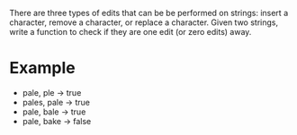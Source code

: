 There are three types of edits that can be be performed on strings:
insert a character, remove a character, or replace a character.
Given two strings, write a function to check if they are one edit (or zero edits) away.

# Example

- pale, ple -> true
- pales, pale -> true
- pale, bale -> true
- pale, bake -> false
